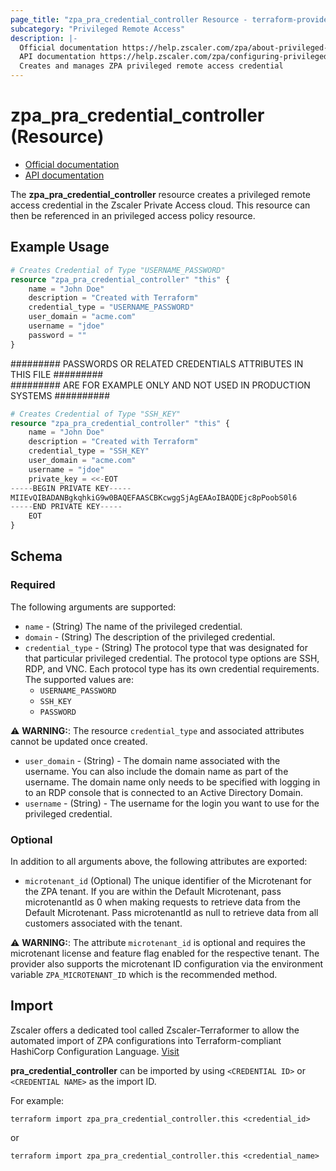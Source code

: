 ```yaml
---
page_title: "zpa_pra_credential_controller Resource - terraform-provider-zpa"
subcategory: "Privileged Remote Access"
description: |-
  Official documentation https://help.zscaler.com/zpa/about-privileged-credentials
  API documentation https://help.zscaler.com/zpa/configuring-privileged-credentials-using-api
  Creates and manages ZPA privileged remote access credential
---
```


# zpa_pra_credential_controller (Resource)

* [Official documentation](https://help.zscaler.com/zpa/about-privileged-credentials)
* [API documentation](https://help.zscaler.com/zpa/configuring-privileged-credentials-using-api)

The **zpa_pra_credential_controller** resource creates a privileged remote access credential in the Zscaler Private Access cloud. This resource can then be referenced in an privileged access policy resource.

## Example Usage

```terraform
# Creates Credential of Type "USERNAME_PASSWORD"
resource "zpa_pra_credential_controller" "this" {
    name = "John Doe"
    description = "Created with Terraform"
    credential_type = "USERNAME_PASSWORD"
    user_domain = "acme.com"
    username = "jdoe"
    password = ""
}
```

######### PASSWORDS OR RELATED CREDENTIALS ATTRIBUTES IN THIS FILE #########  
######### ARE FOR EXAMPLE ONLY AND NOT USED IN PRODUCTION SYSTEMS ##########
```terraform
# Creates Credential of Type "SSH_KEY"
resource "zpa_pra_credential_controller" "this" {
    name = "John Doe"
    description = "Created with Terraform"
    credential_type = "SSH_KEY"
    user_domain = "acme.com"
    username = "jdoe"
    private_key = <<-EOT
-----BEGIN PRIVATE KEY-----
MIIEvQIBADANBgkqhkiG9w0BAQEFAASCBKcwggSjAgEAAoIBAQDEjc8pPoobS0l6
-----END PRIVATE KEY-----
    EOT
}
```

## Schema

### Required

The following arguments are supported:

- `name` - (String) The name of the privileged credential.
- `domain` - (String) The description of the privileged credential.
- `credential_type` - (String) The protocol type that was designated for that particular privileged credential. The protocol type options are SSH, RDP, and VNC. Each protocol type has its own credential requirements. The supported values are:
    - ``USERNAME_PASSWORD``
    - ``SSH_KEY``
    - ``PASSWORD``

⚠️ **WARNING:**: The resource `credential_type` and associated attributes cannot be updated once created.

- `user_domain` - (String) - The domain name associated with the username. You can also include the domain name as part of the username. The domain name only needs to be specified with logging in to an RDP console that is connected to an Active Directory Domain.
- `username` - (String) - The username for the login you want to use for the privileged credential.

### Optional

In addition to all arguments above, the following attributes are exported:

- `microtenant_id` (Optional) The unique identifier of the Microtenant for the ZPA tenant. If you are within the Default Microtenant, pass microtenantId as 0 when making requests to retrieve data from the Default Microtenant. Pass microtenantId as null to retrieve data from all customers associated with the tenant.

⚠️ **WARNING:**: The attribute ``microtenant_id`` is optional and requires the microtenant license and feature flag enabled for the respective tenant. The provider also supports the microtenant ID configuration via the environment variable `ZPA_MICROTENANT_ID` which is the recommended method.

## Import

Zscaler offers a dedicated tool called Zscaler-Terraformer to allow the automated import of ZPA configurations into Terraform-compliant HashiCorp Configuration Language.
[Visit](https://github.com/zscaler/zscaler-terraformer)

**pra_credential_controller** can be imported by using `<CREDENTIAL ID>` or `<CREDENTIAL NAME>` as the import ID.

For example:

```shell
terraform import zpa_pra_credential_controller.this <credential_id>
```

or

```shell
terraform import zpa_pra_credential_controller.this <credential_name>
```
